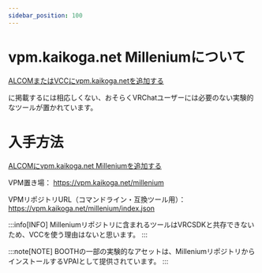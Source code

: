 ```yaml
---
sidebar_position: 100
---
```


# vpm.kaikoga.net Milleniumについて

<a href="vcc://vpm/addRepo?url=https%3A%2F%2Fvpm.kaikoga.net%2Findex.json">ALCOMまたはVCCにvpm.kaikoga.netを追加する</a>

に掲載するには相応しくない、おそらくVRChatユーザーには必要のない実験的なツールが置かれています。

# 入手方法

<a href="vcc://vpm/addRepo?url=https%3A%2F%2Fvpm.kaikoga.net%2Fmillenium%2Findex.json">ALCOMにvpm.kaikoga.net Milleniumを追加する</a>

VPM置き場： https://vpm.kaikoga.net/millenium

VPMリポジトリURL（コマンドライン・互換ツール用）： https://vpm.kaikoga.net/millenium/index.json

:::info[INFO]
Milleniumリポジトリに含まれるツールはVRCSDKと共存できないため、VCCを使う理由はないと思います。
:::

:::note[NOTE]
BOOTHの一部の実験的なアセットは、MilleniumリポジトリからインストールするVPAIとして提供されています。
:::

